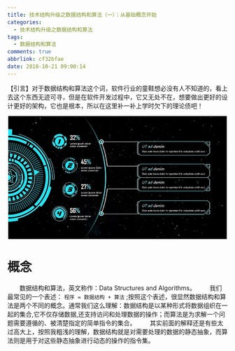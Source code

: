 ```yaml
---
title: 技术结构升级之数据结构和算法（一）：从基础概念开始
categories:
  - 技术结构升级之数据结构和算法
tags:
  - 数据结构和算法
comments: true
abbrlink: cf32bfae
date: 2018-10-21 09:00:14
---
```

【引言】对于数据结构和算法这个词，软件行业的童鞋想必没有人不知道的，看上去这个东西无迹可寻，但是在软件开发过程中，它又无处不在，想要做出更好的设计更好的架构，它也是根本，所以在这里补一补上学时欠下的理论债吧！
<div align=center><img src="https://github.com/ttfisher/images/raw/master/2018/2018-10-19-01.jpg" width="500"/></div>
<!-- more -->

# 概念
&emsp;&emsp;数据结构和算法，英文称作：Data Structures and Algorithms。
&emsp;&emsp;我们最常见的一个表述： `程序 = 数据结构 + 算法` ;按照这个表述，很显然数据结构和算法是两个不同的概念。通常我们这么理解：数据结构是以某种形式将数据组织在一起的集合,它不仅存储数据,还支持访问和处理数据的操作；而算法是为求解一个问题需要遵循的、被清楚指定的简单指令的集合。
&emsp;&emsp;其实前面的解释还是有些太过高大上，按照我粗浅的理解，数据结构就是对需要处理的数据的静态抽象，而算法则是用于对这些静态抽象进行动态的操作的指令集。

